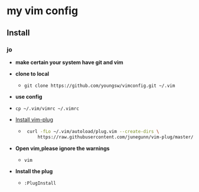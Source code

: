 # my vim config

## Install

### jo

- **make certain your system have git and vim**

- **clone to local**
  - ```git clone https://github.com/youngsw/vimconfig.git ~/.vim```

- **use config**

 - ```cp ~/.vim/vimrc ~/.vimrc```

- [Install vim-plug](https://github.com/junegunn/vim-plug)

  - ```bash
     curl -fLo ~/.vim/autoload/plug.vim --create-dirs \
         https://raw.githubusercontent.com/junegunn/vim-plug/master/plug.vim
     ```

- **Open vim,please ignore the warnings**
  - ```vim```

- **Install the plug**
  - ```:PlugInstall```
